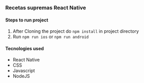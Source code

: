 ### Recetas supremas React Native
#### Steps to run project

1. After Cloning the project do `npm install` in project directory
2. Run `npm run ios` or `npm run android`

#### Tecnologies used
- React Native
- CSS
- Javascript
- NodeJS 
